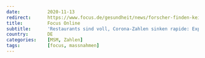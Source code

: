 ```yaml
---
date:          2020-11-13
redirect:      https://www.focus.de/gesundheit/news/forscher-finden-keine-erklaerung-restaurant-sind-voll-corona-zahlen-sinken-rapide-experten-staunen-ueber-wunder-von-madrid_id_12658968.html
title:         Focus Online
subtitle:      'Restaurants sind voll, Corona-Zahlen sinken rapide: Experten staunen über Wunder von Madrid'
country:       DE
categories:    [MSM, Zahlen]
tags:          [focus, massnahmen]
---
```

